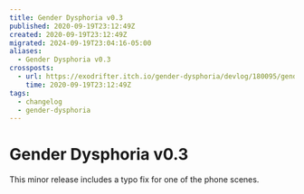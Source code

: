 ```yaml
---
title: Gender Dysphoria v0.3
published: 2020-09-19T23:12:49Z
created: 2020-09-19T23:12:49Z
migrated: 2024-09-19T23:04:16-05:00
aliases:
  - Gender Dysphoria v0.3
crossposts:
  - url: https://exodrifter.itch.io/gender-dysphoria/devlog/180095/gender-dysphoria-v03-released
    time: 2020-09-19T23:12:49Z
tags:
  - changelog
  - gender-dysphoria
---
```


# Gender Dysphoria v0.3

This minor release includes a typo fix for one of the phone scenes.
